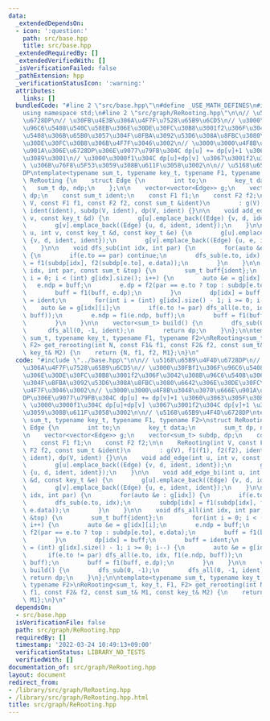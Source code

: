 ```yaml
---
data:
  _extendedDependsOn:
  - icon: ':question:'
    path: src/base.hpp
    title: src/base.hpp
  _extendedRequiredBy: []
  _extendedVerifiedWith: []
  _isVerificationFailed: false
  _pathExtension: hpp
  _verificationStatusIcon: ':warning:'
  attributes:
    links: []
  bundledCode: "#line 2 \"src/base.hpp\"\n#define _USE_MATH_DEFINES\n#include <bits/stdc++.h>\n\
    using namespace std;\n#line 2 \"src/graph/ReRooting.hpp\"\n\n// \u5168\u65B9\u4F4D\
    \u6728DP\n// \u30FB\u4E3B\u306A\u4F7F\u7528\u65B9\u6CD5\n// \u3000\u30FBf1\u306F\
    \u96C6\u5408\u540C\u58EB\u306E\u30DE\u30FC\u30B8\u3001f2\u306F\u3042\u308B\u96C6\
    \u5408\u306B\u65B0\u3057\u304F\u8FBA\u3092\u53D6\u308A\u8FBC\u3080\u6642\u306E\
    \u30DE\u30FC\u30B8\u306B\u4F7F\u3046\u3002\n// \u3000\u3000\u4F8B\u3048\u3070\u666E\
    \u901A\u306E\u6728DP\u306E\u9077\u79FB\u304C dp[u] += dp[v]+1 \u3060\u3063\u305F\
    \u3089\u3001\n// \u3000\u3000f1\u304C dp[u]+dp[v] \u3067\u3001f2\u304C dp[v]+1\
    \ \u306B\u76F8\u5F53\u3059\u308B\u611F\u3058\u3002\n\n// \u5168\u65B9\u4F4D\u6728\
    DP\ntemplate<typename sum_t, typename key_t, typename F1, typename F2>\nstruct\
    \ ReRooting {\n    struct Edge {\n        int to;\n        key_t data;\n     \
    \   sum_t dp, ndp;\n    };\n\n    vector<vector<Edge>> g;\n    vector<sum_t> subdp,\
    \ dp;\n    const sum_t ident;\n    const F1 f1;\n    const F2 f2;\n\n    ReRooting(int\
    \ V, const F1 f1, const F2 f2, const sum_t &ident)\n        : g(V), f1(f1), f2(f2),\
    \ ident(ident), subdp(V, ident), dp(V, ident) {}\n\n    void add_edge(int u, int\
    \ v, const key_t &d) {\n        g[u].emplace_back((Edge) {v, d, ident, ident});\n\
    \        g[v].emplace_back((Edge) {u, d, ident, ident});\n    }\n\n    void add_edge_bi(int\
    \ u, int v, const key_t &d, const key_t &e) {\n        g[u].emplace_back((Edge)\
    \ {v, d, ident, ident});\n        g[v].emplace_back((Edge) {u, e, ident, ident});\n\
    \    }\n\n    void dfs_sub(int idx, int par) {\n        for(auto &e : g[idx])\
    \ {\n        if(e.to == par) continue;\n        dfs_sub(e.to, idx);\n        subdp[idx]\
    \ = f1(subdp[idx], f2(subdp[e.to], e.data));\n        }\n    }\n\n    void dfs_all(int\
    \ idx, int par, const sum_t &top) {\n        sum_t buff{ident};\n        for(int\
    \ i = 0; i < (int) g[idx].size(); i++) {\n        auto &e = g[idx][i];\n     \
    \   e.ndp = buff;\n        e.dp = f2(par == e.to ? top : subdp[e.to], e.data);\n\
    \        buff = f1(buff, e.dp);\n        }\n        dp[idx] = buff;\n        buff\
    \ = ident;\n        for(int i = (int) g[idx].size() - 1; i >= 0; i--) {\n    \
    \    auto &e = g[idx][i];\n        if(e.to != par) dfs_all(e.to, idx, f1(e.ndp,\
    \ buff));\n        e.ndp = f1(e.ndp, buff);\n        buff = f1(buff, e.dp);\n\
    \        }\n    }\n\n    vector<sum_t> build() {\n        dfs_sub(0, -1);\n  \
    \      dfs_all(0, -1, ident);\n        return dp;\n    }\n};\n\ntemplate<typename\
    \ sum_t, typename key_t, typename F1, typename F2>\nReRooting<sum_t, key_t, F1,\
    \ F2> get_rerooting(int N, const F1& f1, const F2& f2, const sum_t& M1, const\
    \ key_t& M2) {\n    return {N, f1, f2, M1};\n}\n"
  code: "#include \"../base.hpp\"\n\n// \u5168\u65B9\u4F4D\u6728DP\n// \u30FB\u4E3B\
    \u306A\u4F7F\u7528\u65B9\u6CD5\n// \u3000\u30FBf1\u306F\u96C6\u5408\u540C\u58EB\
    \u306E\u30DE\u30FC\u30B8\u3001f2\u306F\u3042\u308B\u96C6\u5408\u306B\u65B0\u3057\
    \u304F\u8FBA\u3092\u53D6\u308A\u8FBC\u3080\u6642\u306E\u30DE\u30FC\u30B8\u306B\
    \u4F7F\u3046\u3002\n// \u3000\u3000\u4F8B\u3048\u3070\u666E\u901A\u306E\u6728\
    DP\u306E\u9077\u79FB\u304C dp[u] += dp[v]+1 \u3060\u3063\u305F\u3089\u3001\n//\
    \ \u3000\u3000f1\u304C dp[u]+dp[v] \u3067\u3001f2\u304C dp[v]+1 \u306B\u76F8\u5F53\
    \u3059\u308B\u611F\u3058\u3002\n\n// \u5168\u65B9\u4F4D\u6728DP\ntemplate<typename\
    \ sum_t, typename key_t, typename F1, typename F2>\nstruct ReRooting {\n    struct\
    \ Edge {\n        int to;\n        key_t data;\n        sum_t dp, ndp;\n    };\n\
    \n    vector<vector<Edge>> g;\n    vector<sum_t> subdp, dp;\n    const sum_t ident;\n\
    \    const F1 f1;\n    const F2 f2;\n\n    ReRooting(int V, const F1 f1, const\
    \ F2 f2, const sum_t &ident)\n        : g(V), f1(f1), f2(f2), ident(ident), subdp(V,\
    \ ident), dp(V, ident) {}\n\n    void add_edge(int u, int v, const key_t &d) {\n\
    \        g[u].emplace_back((Edge) {v, d, ident, ident});\n        g[v].emplace_back((Edge)\
    \ {u, d, ident, ident});\n    }\n\n    void add_edge_bi(int u, int v, const key_t\
    \ &d, const key_t &e) {\n        g[u].emplace_back((Edge) {v, d, ident, ident});\n\
    \        g[v].emplace_back((Edge) {u, e, ident, ident});\n    }\n\n    void dfs_sub(int\
    \ idx, int par) {\n        for(auto &e : g[idx]) {\n        if(e.to == par) continue;\n\
    \        dfs_sub(e.to, idx);\n        subdp[idx] = f1(subdp[idx], f2(subdp[e.to],\
    \ e.data));\n        }\n    }\n\n    void dfs_all(int idx, int par, const sum_t\
    \ &top) {\n        sum_t buff{ident};\n        for(int i = 0; i < (int) g[idx].size();\
    \ i++) {\n        auto &e = g[idx][i];\n        e.ndp = buff;\n        e.dp =\
    \ f2(par == e.to ? top : subdp[e.to], e.data);\n        buff = f1(buff, e.dp);\n\
    \        }\n        dp[idx] = buff;\n        buff = ident;\n        for(int i\
    \ = (int) g[idx].size() - 1; i >= 0; i--) {\n        auto &e = g[idx][i];\n  \
    \      if(e.to != par) dfs_all(e.to, idx, f1(e.ndp, buff));\n        e.ndp = f1(e.ndp,\
    \ buff);\n        buff = f1(buff, e.dp);\n        }\n    }\n\n    vector<sum_t>\
    \ build() {\n        dfs_sub(0, -1);\n        dfs_all(0, -1, ident);\n       \
    \ return dp;\n    }\n};\n\ntemplate<typename sum_t, typename key_t, typename F1,\
    \ typename F2>\nReRooting<sum_t, key_t, F1, F2> get_rerooting(int N, const F1&\
    \ f1, const F2& f2, const sum_t& M1, const key_t& M2) {\n    return {N, f1, f2,\
    \ M1};\n}\n"
  dependsOn:
  - src/base.hpp
  isVerificationFile: false
  path: src/graph/ReRooting.hpp
  requiredBy: []
  timestamp: '2022-03-24 10:49:13+09:00'
  verificationStatus: LIBRARY_NO_TESTS
  verifiedWith: []
documentation_of: src/graph/ReRooting.hpp
layout: document
redirect_from:
- /library/src/graph/ReRooting.hpp
- /library/src/graph/ReRooting.hpp.html
title: src/graph/ReRooting.hpp
---
```

